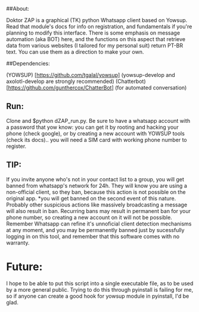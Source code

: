 ##About:

 Doktor ZAP is a graphical (TK) python Whatsapp client based on Yowsup. Read that module's docs for info on registration, and fundamentals if you're planning to modify this interface. There is some emphasis on message automation (aka BOT) here, and the functions on this aspect that retrieve data from various websites (I tailored for my personal suit) return PT-BR text. You can use them as a direction to make your own.

##Dependencies:

(YOWSUP) [https://github.com/tgalal/yowsup] (yowsup-develop and axolotl-develop are strongly recommended)
(Chatterbot)[https://github.com/gunthercox/ChatterBot] (for automated conversation)

## Run:

Clone and $python dZAP_run.py. Be sure to have a whatsapp account with a password that yow know: you can get it by rooting and hacking your phone (check google), or by creating a new account with YOWSUP tools (check its docs).. you will need a SIM card with working phone number to register.


## TIP:

 If you invite anyone who's not in your contact list to a group, you will get banned from whatsapp's network for 24h. They will know you are using a non-official client, so they ban, because this action is not possible on the original app. *you will get banned on the second event of this nature.
 Probably other suspicious actions like massively broadcasting a message will also result in ban.
 Recurring bans may result in permanent ban for your phone number, so creating a new account on it will not be possible.
 Remember Whatsapp can refine it's unnoficial client detection mechanisms at any moment, and you may be permanently banned just by sucessfully logging in on this tool, and remember that this software comes with no warranty.

# Future:
 I hope to be able to put this script into a single executable file, as to be used by a more general public. Trying to do this through pyinstall is failing for me, so if anyone can create a good hook for yowsup module in pyinstall, I'd be glad.
